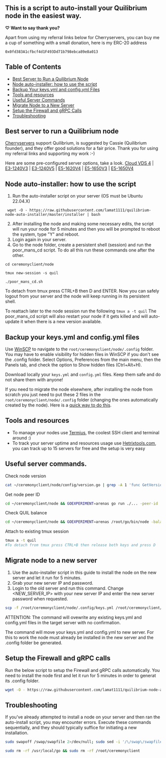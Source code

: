 

## This is a script to auto-install your Quilibrium node in the easiest way. 

**&#x2661; Want to say thank you?**

Apart from using my referral links below for Cherryservers, you can buy me a cup of something with a small donation, here is my ERC-20 address
```
0x0fd383A1cfbcf4d1F493Dd71b798ebca89e8a013
```
## Table of Contents

- [Best Server to Run a Quilibrium Node](https://github.com/lamat1111/quilibrium-node-auto-installer/blob/main/README.md#best-server-to-run-a-quilibrium-node)
- [Node auto-installer: how to use the script](https://github.com/lamat1111/quilibrium-node-auto-installer/blob/main/README.md#node-auto-installer-how-to-use-the-script)
- [Backup Your keys.yml and config.yml Files](https://github.com/lamat1111/quilibrium-node-auto-installer/blob/main/README.md#backup-your-keysyml-and-configyml-files)
- [Tools and resources](https://github.com/lamat1111/quilibrium-node-auto-installer/blob/main/README.md#tools-and-resources)
- [Useful Server Commands](https://github.com/lamat1111/quilibrium-node-auto-installer/blob/main/README.md#useful-server-commands)
- [Migrate Node to a New Server](https://github.com/lamat1111/quilibrium-node-auto-installer/blob/main/README.md#migrate-node-to-a-new-server)
- [Setup the Firewall and gRPC Calls](https://github.com/lamat1111/quilibrium-node-auto-installer/blob/main/README.md#setup-the-firewall-and-grpc-calls)
- [Troubleshooting](https://github.com/lamat1111/quilibrium-node-auto-installer/blob/main/README.md#troubleshooting)


## Best server to run a Quilibrium node
[Cherryservers](https://www.cherryservers.com/?affiliate=CRXA3YWE) support Quilibrium, is suggested by Cassie (Quilibrium founder), and they offer good solutions for a fair price. Thank you for using my referral links and supporting my work :-)

Here are some pre-configured server options, take a look.
[Cloud VDS 4](https://www.cherryservers.com/server-customizer/cloud_vds_4?affiliate=CRXA3YWE) | [E3-1240V3](https://www.cherryservers.com/server-customizer/e3_1240v3?affiliate=CRXA3YWE) | [E3-1240V5](https://www.cherryservers.com/server-customizer/e3_1240v5?affiliate=CRXA3YWE) | [E5-1620V4](https://www.cherryservers.com/server-customizer/e5_1620v4?affiliate=CRXA3YWE) | [E5-1650V3](https://www.cherryservers.com/server-customizer/e5_1650v3?affiliate=CRXA3YWE) | [E5-1650V4](https://www.cherryservers.com/server-customizer/e5_1650v4?affiliate=CRXA3YWE)





## Node auto-installer: how to use the script

 1. Run the auto-installer script on your server (OS must be Ubuntu 22.04.X)
```
 wget -O - https://raw.githubusercontent.com/lamat1111/quilibrium-node-auto-installer/master/installer | bash
```
 2. After installing the node and making some necessary edits, the script will run your node for 5 minutes and then you will be prompted to reboot the system, type "Y" and reboot.
 3. Login again in your server.
 4. Go to the node folder, create a persistent shell (session) and run the poor_mans_cd script. To do all this run these commands one after the other.
```
cd ceremonyclient/node 
```

```
tmux new-session -s quil 
```

```
./poor_mans_cd.sh
```

To detach from tmux press CTRL+B then D and ENTER. Now you can safely logout from your server and the node will keep running in its persistent shell.

To reattach later to the node session run the following `tmux a -t quil`
The poor_mans_cd script will also restart your node if it gets killed and will auto-update it when there is a new version available.


## Backup your keys.yml and config.yml files
Use [WinSCP](https://winscp.net/eng/index.php) to navigate to the `root/ceremonyclient/node/.config`  folder. You may have to enable visibility for hidden files in WinSCP if you don't see the .config folder. Select Options, Preferences from the main menu, then the Panels tab, and check the option to Show hidden files (Ctrl+Alt+H).

Download locally your `keys.yml` and `config.yml` files. Keep them safe and do not share them with anyone!

If you need to migrate the node elsewhere, after installing the node from scratch you just need to put these 2 files in the `root/ceremonyclient/node/.config`  folder (changing the ones automatically created by the node). Here is a [quick way to do this](https://github.com/lamat1111/quilibrium-node-auto-installer/blob/main/README.md#migrate-node-to-a-new-server).

## Tools and resources
 - To manage your nodes use [Termius](https://termius.com/), the coolest SSH client and terminal around :) 
 - To track your server uptime and  resources usage use [Hetrixtools.com](https://hetrixtools.com/), you can track up to 15 servers for free and the setup is very easy

## Useful server commands.

Check node version
```bash
cat ~/ceremonyclient/node/config/version.go | grep -A 1 'func GetVersion() \[\]byte {' | grep -Eo '0x[0-9a-fA-F]+' | xargs printf '%d.%d.%d'
```

Get node peer ID
```bash
cd ~/ceremonyclient/node && GOEXPERIMENT=arenas go run ./... -peer-id
```

Check QUIL balance
```bash
cd ~/ceremonyclient/node && GOEXPERIMENT=arenas /root/go/bin/node -balance
```

Attach to existing tmux session
```bash
tmux a -t quil
#To detach from tmux press CTRL+B then release both keys and press D 
```
## Migrate node to a new server
1. Use the auto-installer script in this guide to install the node on the new server and let it run for 5 minutes.
2. Grab your new server IP and password.
3. Login to the old server and run this command.
Change <NEW_SERVER_IP> with your new server IP and enter the new server password when requested.

```bash
scp -f /root/ceremonyclient/node/.config/keys.yml /root/ceremonyclient/node/.config/config.yml root@<NEW_SERVER_IP>:/root/ceremonyclient/node/.config/
```
ATTENTION: The command will ovewrite any existing keys.yml and config.yml files in the target server with no confirmation.

The command will move your keys.yml and config.yml to new server. For this to work the node must already be installed in the new server and the .config folder be generated.


## Setup the Firewall and gRPC calls
Run the below script to setup the Firewall and gRPC calls automatically. You need to install the node first and let it run for 5 minutes in order to generat its .config folder.
```bash
wget -O - https://raw.githubusercontent.com/lamat1111/quilibrium-node-auto-installer/master/installer-gRPC-and-firewall | bash
```
## Troubleshooting
If you've already attempted to install a node on your server and then ran the auto-install script, you may encounter errors. Execute these commands sequentially, and they should typically suffice for initiating a new installation.
```bash
sudo swapoff /swap/swapfile 2>/dev/null; sudo sed -i '/\/swap\/swapfile/d' /etc/fstab; sudo rm /swap/swapfile 2>/dev/null; sudo rmdir /swap 2>/dev/null || sudo rm -rf /swap
```
```bash
sudo rm -rf /usr/local/go && sudo rm -rf /root/ceremonyclient
```
